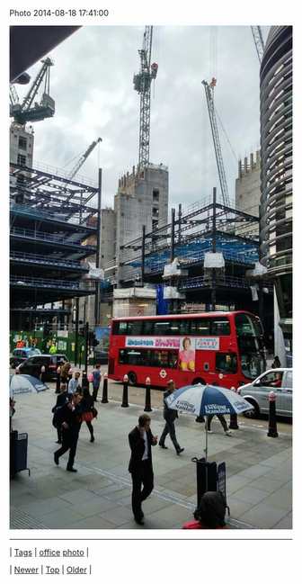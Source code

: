 <!--
title: Photo 2014-08-18 17
date: 2020-06-28T15:27:00.369Z
tags: office, photo
-->


Photo 2014-08-18 17:41:00

![](95111041717-0.jpg)

<!--BOTTOM-POST-NAVIGATION-->
---

| [Tags](tags.md) | [office](tag-office.md) [photo](tag-photo.md) |

| [Newer](94988650089.md) | [Top](index.md) | [Older](95258202630.md) |